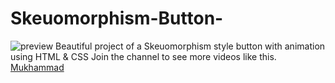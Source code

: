 # Skeuomorphism-Button-
![preview](https://user-images.githubusercontent.com/77983855/171176322-3f9c68cc-baf3-438c-93f4-95170183ee80.png)
Beautiful project of a Skeuomorphism style button with animation using HTML & CSS
Join the channel to see more videos like this. [Mukhammad](https://www.t.me/muhammad_developer)
